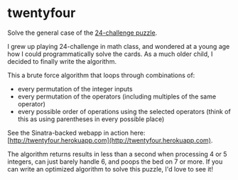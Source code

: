 twentyfour
==========

Solve the general case of the [24-challenge puzzle](http://en.wikipedia.org/wiki/24_Game).

I grew up playing 24-challenge in math class, and wondered at a young age how I could programmatically solve the cards. As a much older child, I decided to finally write the algorithm.

This a brute force algorithm that loops through combinations of:
* every permutation of the integer inputs
* every permutation of the operators (including multiples of the same operator)
* every possible order of operations using the selected operators (think of this as using parentheses in every possible place)

See the Sinatra-backed webapp in action here: [http://twentyfour.herokuapp.com](http://twentyfour.herokuapp.com).

The algorithm returns results in less than a second when processing 4 or 5 integers, can just barely handle 6, and poops the bed on 7 or more. If you can write an optimized algorithm to solve this puzzle, I'd love to see it!
